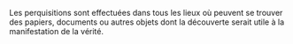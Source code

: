 Les perquisitions sont effectuées dans tous les lieux où peuvent se trouver des papiers, documents ou autres objets dont la découverte serait utile à la manifestation de la vérité.
